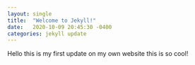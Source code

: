 ```yaml
---
layout: single
title:  "Welcome to Jekyll!"
date:   2020-10-09 20:45:30 -0400
categories: jekyll update
---
```

Hello this is my first update on my own website this is so cool!
